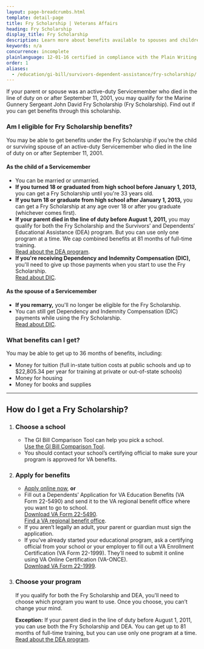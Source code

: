 ```yaml
---
layout: page-breadcrumbs.html
template: detail-page
title: Fry Scholarship | Veterans Affairs
heading: Fry Scholarship
display_title: Fry Scholarship
description: Learn more about benefits available to spouses and children of active-duty Servicemembers who died in the line of duty on or after September 11th 2001. If you're a qualified dependent, The Marine Gunnery Sergeant John David Fry Scholarship may be able to help pay for tuition, books, and housing. 
keywords: n/a
concurrence: incomplete
plainlanguage: 12-01-16 certified in compliance with the Plain Writing Act
order: 1
aliases:
  - /education/gi-bill/survivors-dependent-assistance/fry-scholarship/
---
```


<div class="va-introtext">

If your parent or spouse was an active-duty Servicemember who died in the line of duty on or after September 11, 2001, you may qualify for the Marine Gunnery Sergeant John David Fry Scholarship (Fry Scholarship). Find out if you can get benefits through this scholarship.

</div>

<div class="feature" markdown="1">

### Am I eligible for Fry Scholarship benefits?

You may be able to get benefits under the Fry Scholarship if you’re the child or surviving spouse of an active-duty Servicemember who died in the line of duty on or after September 11, 2001.

#### As the child of a Servicemember

- You can be married or unmarried.
- **If you turned 18 or graduated from high school before January 1, 2013,** you can get a Fry Scholarship until you're 33 years old.
- **If you turn 18 or graduate from high school after January 1, 2013,** you can get a Fry Scholarship at any age over 18 or after you graduate (whichever comes first).
- **If your parent died in the line of duty before August 1, 2011,** you may qualify for both the Fry Scholarship and the Survivors’ and Dependents’ Educational Assistance (DEA) program. But you can use only one program at a time. We cap combined benefits at 81 months of full-time training.<br>
[Read about the DEA program](/education/survivor-dependent-benefits/dependents-education-assistance/).
- **If you're receiving Dependency and Indemnity Compensation (DIC),** you'll need to give up those payments when you start to use the Fry Scholarship. <br>
[Read about DIC](https://www.benefits.va.gov/COMPENSATION/types-dependency_and_indemnity.asp).


#### As the spouse of a Servicemember

- **If you remarry,** you'll no longer be eligible for the Fry Scholarship.
- You can still get Dependency and Indemnity Compensation (DIC) payments while using the Fry Scholarship.<br>
[Read about DIC](https://www.benefits.va.gov/COMPENSATION/types-dependency_and_indemnity.asp).
</div>

### What benefits can I get?
You may be able to get up to 36 months of benefits, including:
- Money for tuition (full in-state tuition costs at public schools and up to $22,805.34 per year for training at private or out-of-state schools)
- Money for housing
- Money for books and supplies


-----

## How do I get a Fry Scholarship?

<ol class="process">
<li class="process-step list-one">

### Choose a school

- The GI Bill Comparison Tool can help you pick a school. <br>
[Use the GI Bill Comparison Tool](/gi-bill-comparison-tool).
- You should contact your school’s certifying official to make sure your program is approved for VA benefits.

</li>

<li class="process-step list-two">

### Apply for benefits

- [Apply online now](/education/apply-for-education-benefits/application/5490/introduction), **or**
- Fill out a Dependents’ Application for VA Education Benefits (VA Form 22-5490) and send it to the VA regional benefit office where you want to go to school.<br>
[Download VA Form 22-5490](https://www.va.gov/vaforms/form_detail.asp?FormNo=22-5490).<br>
[Find a VA regional benefit office](/find-locations/?facilityType=benefits).
- If you aren’t legally an adult, your parent or guardian must sign the application.
- If you’ve already started your educational program, ask a certifying official from your school or your employer to fill out a VA Enrollment Certification (VA Form 22-1999). They’ll need to submit it online using VA Online Certification (VA-ONCE). <br>
[Download VA Form 22-1999](http://www.lepsn.org/images/pdfs/VA%20Form%2022-1999%20-%20VA%20Enrollment%20Certification.pdf).

</li>

<li class="process-step list-three">

### Choose your program

If you qualify for both the Fry Scholarship and DEA, you'll need to choose which program you want to use. Once you choose, you can’t change your mind.

**Exception:** If your parent died in the line of duty before August 1, 2011, you can use both the Fry Scholarship and DEA. You can get up to 81 months of full-time training, but you can use only one program at a time. <br>
[Read about the DEA program](/education/survivor-dependent-benefits/dependents-education-assistance/).

</li>

</ol>
